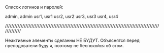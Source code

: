 Список логинов и паролей:

admin, admin
usr1, usr1
usr2, usr2
usr3, usr3
usr4, usr4

/////////////////////////////////////////////////////////////////////////////////////////////////////////////

Неактивные элементы сделанны НЕ БУДУТ. Объяснятся перед преподователи буду я, поэтому не беспокойся об этом.
